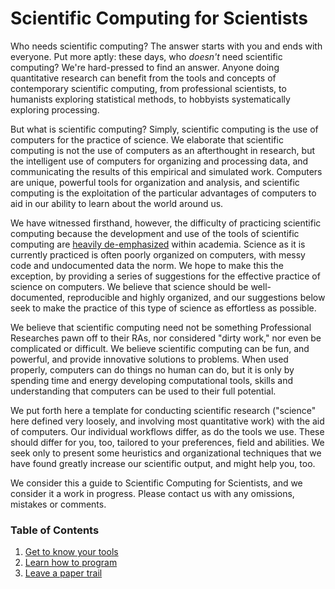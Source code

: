 Scientific Computing for Scientists
===================================

Who needs scientific computing? The answer starts with you and ends with everyone. Put more aptly: these days, who *doesn't* need scientific computing? We're hard-pressed to find an answer. Anyone doing quantitative research can benefit from the tools and concepts of contemporary scientific computing, from professional scientists, to humanists exploring statistical methods, to hobbyists systematically exploring processing.

But what is scientific computing? Simply, scientific computing is the use of computers for the practice of science. We elaborate that scientific computing is not the use of computers as an afterthought in research, but the intelligent use of computers for organizing and processing data, and communicating the results of this empirical and simulated work. Computers are unique, powerful tools for organization and analysis, and scientific computing is the exploitation of the particular advantages of computers to aid in our ability to learn about the world around us.

We have witnessed firsthand, however, the difficulty of practicing scientific computing because the development and use of the tools of scientific computing are [heavily de-emphasized](http://jakevdp.github.io/blog/2013/10/26/big-data-brain-drain/) within academia. Science as it is currently practiced is often poorly organized on computers, with messy code and undocumented data the norm. We hope to make this the exception, by providing a series of suggestions for the effective practice of science on computers. We believe that science should be well-documented, reproducible and highly organized, and our suggestions below seek to make the practice of this type of science as effortless as possible.

We believe that scientific computing need not be something Professional Researches pawn off to their RAs, nor considered "dirty work," nor even be complicated or difficult. We believe scientific computing can be fun, and powerful, and provide innovative solutions to problems. When used properly, computers can do things no human can do, but it is only by spending time and energy developing computational tools, skills and understanding that computers can be used to their full potential.

We put forth here a template for conducting scientific research ("science" here defined very loosely, and involving most quantitative work) with the aid of computers. Our individual workflows differ, as do the tools we use. These should differ for you, too, tailored to your preferences, field and abilities. We seek only to present some heuristics and organizational techniques that we have found greatly increase our scientific output, and might help you, too.

We consider this a guide to Scientific Computing for Scientists, and we consider it a work in progress. Please contact us with any omissions, mistakes or comments.

### Table of Contents
1. [Get to know your tools](get_to_know_your_tools.md)
2. [Learn how to program](learn_how_to_program.md)
3. [Leave a paper trail](leave_a_paper_trail.md)
